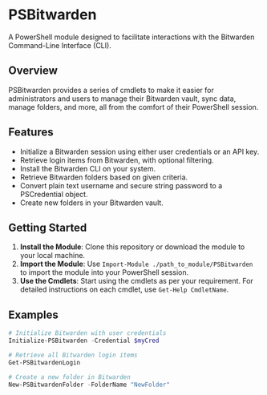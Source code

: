 # PSBitwarden

A PowerShell module designed to facilitate interactions with the Bitwarden Command-Line Interface (CLI).

## Overview

PSBitwarden provides a series of cmdlets to make it easier for administrators and users to manage their Bitwarden vault, sync data, manage folders, and more, all from the comfort of their PowerShell session.

## Features

- Initialize a Bitwarden session using either user credentials or an API key.
- Retrieve login items from Bitwarden, with optional filtering.
- Install the Bitwarden CLI on your system.
- Retrieve Bitwarden folders based on given criteria.
- Convert plain text username and secure string password to a PSCredential object.
- Create new folders in your Bitwarden vault.

## Getting Started

1. **Install the Module**: Clone this repository or download the module to your local machine.
2. **Import the Module**: Use `Import-Module ./path_to_module/PSBitwarden` to import the module into your PowerShell session.
3. **Use the Cmdlets**: Start using the cmdlets as per your requirement. For detailed instructions on each cmdlet, use `Get-Help CmdletName`.

## Examples

```powershell
# Initialize Bitwarden with user credentials
Initialize-PSBitwarden -Credential $myCred

# Retrieve all Bitwarden login items
Get-PSBitwardenLogin

# Create a new folder in Bitwarden
New-PSBitwardenFolder -FolderName "NewFolder"
